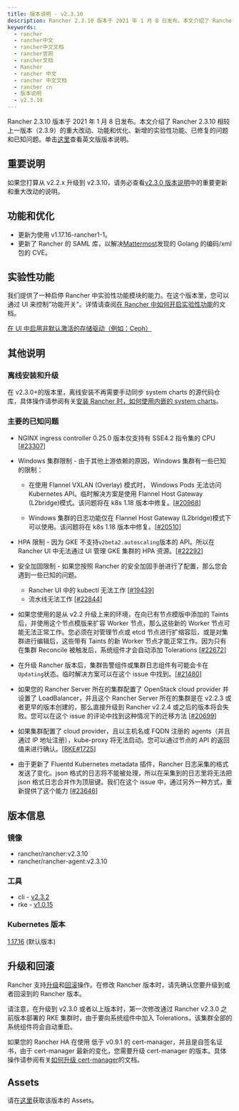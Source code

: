 ```yaml
---
title: 版本说明 - v2.3.10
description: Rancher 2.3.10 版本于 2021 年 1 月 8 日发布。本文介绍了 Rancher 2.3.10 相较上一版本（2.3.9）的重大改动、功能和优化、新增的实验性功能、已修复的问题和已知问题。
keywords:
  - rancher
  - rancher中文
  - rancher中文文档
  - rancher官网
  - rancher文档
  - Rancher
  - rancher 中文
  - rancher 中文文档
  - rancher cn
  - 版本说明
  - v2.3.10
---
```


Rancher 2.3.10 版本于 2021 年 1 月 8 日发布。本文介绍了 Rancher 2.3.10 相较上一版本（2.3.9）的重大改动、功能和优化、新增的实验性功能、已修复的问题和已知问题。单击[这里](https://github.com/rancher/rancher/releases/tag/v2.3.10)查看英文版版本说明。

## 重要说明

如果您打算从 v2.2.x 升级到 v2.3.10，请务必查看[v2.3.0 版本说明](/docs/rancher2/releases/v2.3.0)中的重要更新和重大改动的说明。

## 功能和优化

- 更新为使用 v1.17.16-rancher1-1。
- 更新了 Rancher 的 SAML 库，以解决[Mattermost](https://mattermost.com/blog/coordinated-disclosure-go-xml-vulnerabilities/)发现的 Golang 的编码/xml 包的 CVE。

## 实验性功能

我们提供了一种启停 Rancher 中实验性功能模块的能力。在这个版本里，您可以通过 UI 来控制“功能开关”。详情请查阅[在 Rancher 中如何开启实验性功能](/docs/rancher2/installation_new/resources/feature-flags/_index)的文档。

[在 UI 中启用非默认激活的存储驱动（例如：Ceph）](/docs/rancher2/installation_new/resources/feature-flags/enable-not-default-storage-drivers/_index)

## 其他说明

### 离线安装和升级

在 v2.3.0+的版本里，离线安装不再需要手动同步 system charts 的源代码仓库，具体操作请参阅有关[安装 Rancher 时，如何使用内嵌的 system charts](/docs/rancher2/installation_new/other-installation-methods/air-gap/install-rancher/_index)。

### 主要的已知问题

- NGINX ingress controller 0.25.0 版本仅支持有 SSE4.2 指令集的 CPU [[#23307](https://github.com/rancher/rancher/issues/23307)]

- Windows 集群限制 - 由于其他上游依赖的原因，Windows 集群有一些已知的限制：

  - 在使用 Flannel VXLAN (Overlay) 模式时， Windows Pods 无法访问 Kubernetes API。临时解决方案是使用 Flannel Host Gateway (L2bridge)模式。该问题将在 k8s 1.18 版本中修复。[[#20968](https://github.com/rancher/rancher/issues/20968)]

  - Windows 集群的日志功能仅在 Flannel Host Gateway (L2bridge)模式下可以使用。该问题将在 k8s 1.18 版本中修复。[[#20510](https://github.com/rancher/rancher/issues/20510)]

- HPA 限制 - 因为 GKE 不支持`v2beta2.autoscaling`版本的 API。所以在 Rancher UI 中无法通过 UI 管理 GKE 集群的 HPA 资源。[[#22292](https://github.com/rancher/rancher/issues/22292)]

- 安全加固限制 - 如果您按照 Rancher 的安全加固手册进行了配置，那么您会遇到一些已知的问题。

  - Rancher UI 中的 kubectl 无法工作 [[#19439](https://github.com/rancher/rancher/issues/19439)]
  - 流水线无法工作 [[#22844](https://github.com/rancher/rancher/issues/22844)]

- 如果您使用的是从 v2.2 升级上来的环境，在向已有节点模版中添加的 Taints 后，并使用这个节点模版来扩容 Worker 节点，那么这些新的 Worker 节点可能无法正常工作。您必须在对管理节点或 etcd 节点进行扩缩容后，或是对集群进行编辑后，这些带有 Taints 的新 Worker 节点才能正常工作。因为只有在集群 Reconcile 被触发后，系统组件才会自动添加 Tolerations [[#22672](https://github.com/rancher/rancher/issues/22672)]

- 在升级 Rancher 版本后，集群告警组件或集群日志组件有可能会卡在`Updating`状态。临时解决方案可以在这个 issue 中找到。[[#21480](https://github.com/rancher/rancher/issues/21480)]

- 如果您的 Rancher Server 所在的集群配置了 OpenStack cloud provider 并设置了 LoadBalancer，并且这个 Rancher Server 所在的集群是在 v2.2.3 或者更早的版本创建的，那么直接升级到 Rancher v2.2.4 或之后的版本将会失败。您可以在这个 issue 的评论中找到这种情况下的迁移方法 [[#20699](https://github.com/rancher/rancher/issues/20699)]

- 如果集群配置了 cloud provider，且以主机名或 FQDN 注册的 agents（并且通过 IP 地址注册），kube-proxy 将无法启动。您可以通过节点的 API 的返回值来进行确认。[[RKE#1725](https://github.com/rancher/rke/issues/1725)]

- 由于更新了 Fluentd Kubernetes metadata 插件，Rancher 日志采集的格式发送了变化。json 格式的日志将不能被处理，所以在采集到的日志里将无法把 json 格式日志合并作为顶层键。我们在这个 issue 中，通过另外一种方式，重新提供了这个能力 [[#23646](https://github.com/rancher/rancher/issues/23646)]

## 版本信息

### 镜像

- rancher/rancher:v2.3.10
- rancher/rancher-agent:v2.3.10

### 工具

- cli - [v2.3.2](https://github.com/rancher/cli/releases/tag/v2.3.2)
- rke - [v1.0.15](https://github.com/rancher/rke/releases/tag/v1.0.15)

### Kubernetes 版本

[1.17.16](https://github.com/rancher/hyperkube/releases/tag/v1.17.16-rancher2) (默认版本)

## 升级和回滚

Rancher 支持[升级](/docs/rancher2/upgrades/_index)和[回滚](/docs/rancher2/upgrades/rollbacks/_index)操作。在修改 Rancher 版本时，请先确认您要升级到或者回滚到的 Rancher 版本。

请注意，在升级到 v2.3.0 或者以上版本时，第一次修改通过 Rancher v2.3.0 之前版本部署的 RKE 集群时，由于要向系统组件中加入 Tolerations，该集群全部的系统组件将会自动重启。

如果您的 Rancher HA 在使用 低于 v0.9.1 的 cert-manager，并且是自签名证书，由于 cert-manager 最新的变化，您需要升级 cert-manager 的版本。具体操作请参阅有关[如何升级 cert-manager](/docs/rancher2/installation_new/resources/upgrading-cert-manager/_index)的文档。

## Assets

请在[这里](https://github.com/rancher/rancher/releases/tag/v2.3.10)获取该版本的 Assets。
